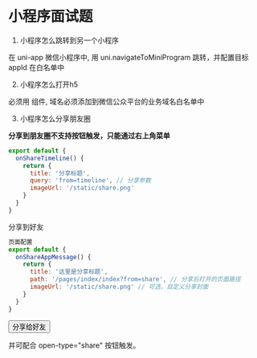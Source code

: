 # 小程序面试题

1. 小程序怎么跳转到另一个小程序

在 uni-app 微信小程序中, 用 uni.navigateToMiniProgram 跳转，并配置目标 appId 在白名单中

2. 小程序怎么打开h5 

必须用 <web-view> 组件, 域名必须添加到微信公众平台的业务域名白名单中

3. 小程序怎么分享朋友圈

**分享到朋友圈不支持按钮触发，只能通过右上角菜单**

```js
export default {
  onShareTimeline() {
    return {
      title: '分享标题',
      query: 'from=timeline', // 分享参数
      imageUrl: '/static/share.png'
    }
  }
}
```

分享到好友
```js
页面配置
export default {
  onShareAppMessage() {
    return {
      title: '这里是分享标题',
      path: '/pages/index/index?from=share', // 分享后打开的页面路径
      imageUrl: '/static/share.png' // 可选，自定义分享封面
    }
  }
}
```
<button open-type="share">分享给好友</button>

并可配合 open-type="share" 按钮触发。